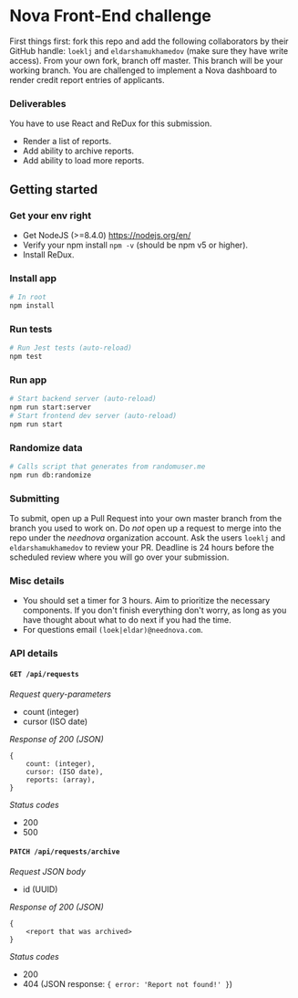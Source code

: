 # Nova Front-End challenge
First things first: fork this repo and add the following collaborators by their GitHub handle: `loeklj` and `eldarshamukhamedov` (make sure they have write access). From your own fork, branch off master. This branch will be your working branch.
You are challenged to implement a Nova dashboard to render credit report entries of applicants.

### Deliverables
You have to use React and ReDux for this submission.
- Render a list of reports.
- Add ability to archive reports.
- Add ability to load more reports.

## Getting started
### Get your env right
- Get NodeJS (>=8.4.0) https://nodejs.org/en/
- Verify your npm install `npm -v` (should be npm v5 or higher).
- Install ReDux.

### Install app
```sh
# In root
npm install
```

### Run tests
```sh
# Run Jest tests (auto-reload)
npm test
```

### Run app
```sh
# Start backend server (auto-reload)
npm run start:server
# Start frontend dev server (auto-reload)
npm run start
```

### Randomize data
```sh
# Calls script that generates from randomuser.me
npm run db:randomize
```

### Submitting
To submit, open up a Pull Request into your own master branch from the branch you used to work on. Do *not* open up a request to merge into the repo under the *neednova* organization account.
Ask the users `loeklj` and `eldarshamukhamedov` to review your PR. Deadline is 24 hours before the scheduled review where you will go over your submission.

### Misc details
- You should set a timer for 3 hours. Aim to prioritize the necessary components. If you don't finish everything don't worry, as long as you have thought about what to do next if you had the time.
- For questions email `(loek|eldar)@neednova.com`.

### API details
#### `GET /api/requests`
*Request query-parameters*
- count (integer)
- cursor (ISO date)

*Response of 200 (JSON)*
```
{
	count: (integer),
	cursor: (ISO date),
	reports: (array),
}
```

*Status codes*
- 200
- 500

#### `PATCH /api/requests/archive`
*Request JSON body*
- id (UUID)

*Response of 200 (JSON)*
```
{
	<report that was archived>
}
```

*Status codes*
- 200
- 404 (JSON response: `{ error: 'Report not found!' }`)
